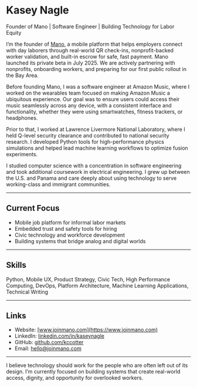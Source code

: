 # Kasey Nagle

Founder of Mano | Software Engineer | Building Technology for Labor Equity

I’m the founder of [Mano](https://www.joinmano.com), a mobile platform that helps employers connect with day laborers through real-world QR check-ins, nonprofit-backed worker validation, and built-in escrow for safe, fast payment. Mano launched its private beta in July 2025. We are actively partnering with nonprofits, onboarding workers, and preparing for our first public rollout in the Bay Area.

Before founding Mano, I was a software engineer at Amazon Music, where I worked on the wearables team focused on making Amazon Music a ubiquitous experience. Our goal was to ensure users could access their music seamlessly across any device, with a consistent interface and functionality, whether they were using smartwatches, fitness trackers, or headphones.

Prior to that, I worked at Lawrence Livermore National Laboratory, where I held Q-level security clearance and contributed to national security research. I developed Python tools for high-performance physics simulations and helped lead machine learning workflows to optimize fusion experiments.

I studied computer science with a concentration in software engineering and took additional coursework in electrical engineering. I grew up between the U.S. and Panama and care deeply about using technology to serve working-class and immigrant communities.


---

## Current Focus

- Mobile job platform for informal labor markets  
- Embedded trust and safety tools for hiring  
- Civic technology and workforce development  
- Building systems that bridge analog and digital worlds  

---

## Skills

Python, Mobile UX, Product Strategy, Civic Tech, High Performance Computing, DevOps, Platform Architecture, Machine Learning Applications, Technical Writing

---

## Links

- Website: [www.joinmano.com](https://www.joinmano.com)  
- LinkedIn: [linkedin.com/in/kaseynagle](https://www.linkedin.com/in/kaseynagle)  
- GitHub: [github.com/kccotter](https://github.com/kccotter)  
- Email: [hello@joinmano.com](mailto:hello@joinmano.com)

---

I believe technology should work for the people who are often left out of its design. I’m currently focused on building systems that create real-world access, dignity, and opportunity for overlooked workers.
